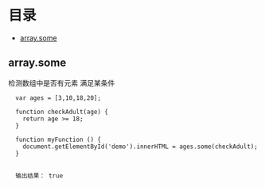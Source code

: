 # 目录

- [array.some](array.some)


## array.some

检测数组中是否有元素 满足某条件  

```
  var ages = [3,10,18,20];

  function checkAdult(age) {
    return age >= 18;
  }

  function myFunction () {
    document.getElementById('demo').innerHTML = ages.some(checkAdult);
  }


  输出结果： true
```

